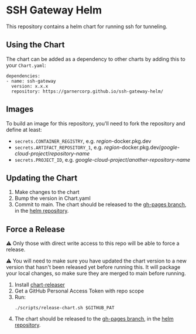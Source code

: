 # SSH Gateway Helm
This repository contains a helm chart for running ssh for tunneling.

## Using the Chart
The chart can be added as a dependency to other charts by adding this to your `Chart.yaml`:

```
dependencies:
- name: ssh-gateway
  version: x.x.x
  repository: https://garnercorp.github.io/ssh-gateway-helm/
```

## Images

To build an image for this repository, you'll need to fork the repository and define at least:

* `secrets.CONTAINER_REGISTRY`, e.g. _region_-docker.pkg.dev
* `secrets.ARTIFACT_REPOSITORY_1`, e.g. _region_-docker.pkg.dev/_google-cloud-project_/_repository-name_
* `secrets.PROJECT_ID`, e.g. _google-cloud-project_/_another-repository-name_

## Updating the Chart
1. Make changes to the chart
1. Bump the version in Chart.yaml
1. Commit to main. The chart should be released to the [gh-pages branch][gh-pages-branch], in the [helm repository][helm-repo].

## Force a Release
:warning: Only those with direct write access to this repo will be able to force a release.

:warning: You will need to make sure you have updated the chart version to a new version that hasn't been released yet before running this. It will package your local changes, so make sure they are merged to main before running.

1. Install [chart-releaser](https://github.com/helm/chart-releaser#installation)
1. Get a GitHub Personal Access Token with repo scope
1. Run:
    ```
    ./scripts/release-chart.sh $GITHUB_PAT
    ```
1. The chart should be released to the [gh-pages branch][gh-pages-branch], in the [helm repository][helm-repo].

[gh-pages-branch]: https://github.com/GarnerCorp/ssh-gateway-helm/tree/gh-pages
[helm-repo]: https://garnercorp.github.io/ssh-gateway-helm/
